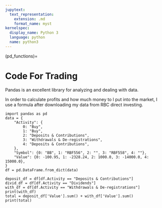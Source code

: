 ```yaml
---
jupytext:
  text_representation:
    extension: .md
    format_name: myst
kernelspec:
  display_name: Python 3
  language: python
  name: python3
---
```


(pd_functions)=
# Code For Trading

Pandas is an excellent library for analyzing and dealing with data.

In order to calculate profits and how much money to I put into the market, I use a formula after downloading my data from RBC direct investing.
```{code-cell} ipython3
import pandas as pd
data = {
    "Activity": {
        0: "Buy",
        1: "Buy",
        2: "Deposits & Contributions",
        3: "Withdrawals & De-registrations",
        4: "Deposits & Contributions",
    },
    "Symbol": {0: "BB", 1: "RBF556", 2: "", 3: "RBF558", 4: ""},
    "Value": {0: -100.95, 1: -2328.24, 2: 1000.0, 3: -14000.0, 4: 15000.0},
}
df = pd.DataFrame.from_dict(data)

deposit_df = df[df.Activity == "Deposits & Contributions"]
divid_df = df[df.Activity == "Dividends"]
with_df = df[df.Activity == "Withdrawals & De-registrations"]
print(with_df)
total = deposit_df['Value'].sum() + with_df['Value'].sum()
print(total)
```